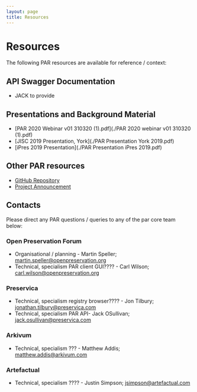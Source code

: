 ```yaml
---
layout: page
title: Resources
---
```


# Resources
The following PAR resources are available for reference / context:

## API Swagger Documentation
* JACK to provide

## Presentations and Background Material
- [PAR 2020 Webinar v01 310320 (1).pdf](./PAR 2020 webinar v01 310320 (1).pdf)
- [JISC 2019 Presentation, York](./PAR Presentation York 2019.pdf)
- [iPres 2019 Presentation](./PAR Presentation iPres 2019.pdf)

## Other PAR resources
- [GitHub Repository](https://github.com/openpreserve/par)
- [Project Announcement](http://openpreservation.org/news/arkivum-artefactual-the-open-preservation-foundation-and-preservica-collaborate-on-new-jisc-initiative-for-sharing-preservation-action-best-practice/)

## Contacts
Please direct any PAR questions / queries to any of the par core team below:

### Open Preservation Forum
* Organisational / planning - Martin Speller; martin.speller@openpreservation.org
* Technical, specialism PAR client GUI???? - Carl Wilson; carl.wilson@openpreservation.org

### Preservica
* Technical, specialism registry browser????  - Jon Tilbury; jonathan.tilbury@preservica.com
* Technical, specialism PAR API- Jack OSullivan; jack.osullivan@preservica.com 

### Arkivum
* Technical, specialism ??? - Matthew Addis; matthew.addis@arkivum.com 

### Artefactual
* Technical, specialism ???? - Justin Simpson; jsimpson@artefactual.com 




